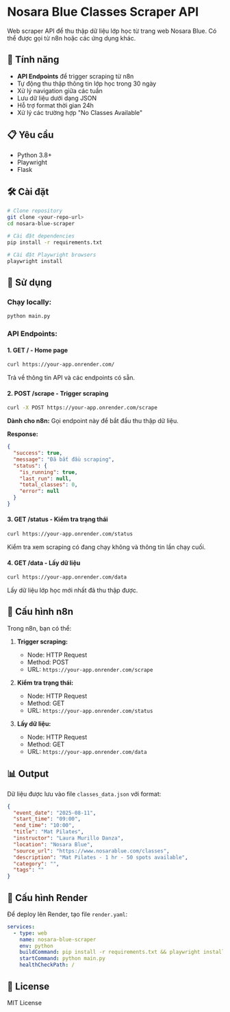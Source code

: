# Nosara Blue Classes Scraper API

Web scraper API để thu thập dữ liệu lớp học từ trang web Nosara Blue. Có thể được gọi từ n8n hoặc các ứng dụng khác.

## 🎯 Tính năng

- **API Endpoints** để trigger scraping từ n8n
- Tự động thu thập thông tin lớp học trong 30 ngày
- Xử lý navigation giữa các tuần
- Lưu dữ liệu dưới dạng JSON
- Hỗ trợ format thời gian 24h
- Xử lý các trường hợp "No Classes Available"

## 📋 Yêu cầu

- Python 3.8+
- Playwright
- Flask

## 🛠️ Cài đặt

```bash
# Clone repository
git clone <your-repo-url>
cd nosara-blue-scraper

# Cài đặt dependencies
pip install -r requirements.txt

# Cài đặt Playwright browsers
playwright install
```

## 🚀 Sử dụng

### Chạy locally:
```bash
python main.py
```

### API Endpoints:

#### 1. **GET /** - Home page
```bash
curl https://your-app.onrender.com/
```
Trả về thông tin API và các endpoints có sẵn.

#### 2. **POST /scrape** - Trigger scraping
```bash
curl -X POST https://your-app.onrender.com/scrape
```
**Dành cho n8n:** Gọi endpoint này để bắt đầu thu thập dữ liệu.

**Response:**
```json
{
  "success": true,
  "message": "Đã bắt đầu scraping",
  "status": {
    "is_running": true,
    "last_run": null,
    "total_classes": 0,
    "error": null
  }
}
```

#### 3. **GET /status** - Kiểm tra trạng thái
```bash
curl https://your-app.onrender.com/status
```
Kiểm tra xem scraping có đang chạy không và thông tin lần chạy cuối.

#### 4. **GET /data** - Lấy dữ liệu
```bash
curl https://your-app.onrender.com/data
```
Lấy dữ liệu lớp học mới nhất đã thu thập được.

## 🔧 Cấu hình n8n

Trong n8n, bạn có thể:

1. **Trigger scraping:**
   - Node: HTTP Request
   - Method: POST
   - URL: `https://your-app.onrender.com/scrape`

2. **Kiểm tra trạng thái:**
   - Node: HTTP Request
   - Method: GET
   - URL: `https://your-app.onrender.com/status`

3. **Lấy dữ liệu:**
   - Node: HTTP Request
   - Method: GET
   - URL: `https://your-app.onrender.com/data`

## 📊 Output

Dữ liệu được lưu vào file `classes_data.json` với format:

```json
{
  "event_date": "2025-08-11",
  "start_time": "09:00",
  "end_time": "10:00",
  "title": "Mat Pilates",
  "instructor": "Laura Murillo Danza",
  "location": "Nosara Blue",
  "source_url": "https://www.nosarablue.com/classes",
  "description": "Mat Pilates - 1 hr - 50 spots available",
  "category": "",
  "tags": ""
}
```

## 🔧 Cấu hình Render

Để deploy lên Render, tạo file `render.yaml`:

```yaml
services:
  - type: web
    name: nosara-blue-scraper
    env: python
    buildCommand: pip install -r requirements.txt && playwright install chromium
    startCommand: python main.py
    healthCheckPath: /
```

## 📝 License

MIT License
